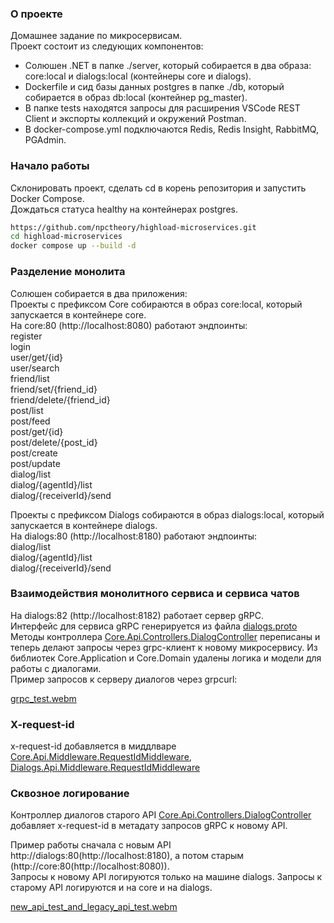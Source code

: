 ### О проекте
Домашнее задание по микросервисам.  
Проект состоит из следующих компонентов:  
* Солюшен .NET в папке ./server, который собирается в два образа: core:local и dialogs:local (контейнеры core и dialogs).
* Dockerfile и сид базы данных postgres в папке ./db, который собирается в образ db:local (контейнер pg_master).
* В папке tests находятся запросы для расширения VSCode REST Client и экспорты коллекций и окружений Postman.
* В docker-compose.yml подключаются Redis, Redis Insight, RabbitMQ, PGAdmin.
### Начало работы
Склонировать проект, сделать cd в корень репозитория и запустить Docker Compose.  
Дождаться статуса healthy на контейнерах postgres.  
```bash
https://github.com/npctheory/highload-microservices.git
cd highload-microservices
docker compose up --build -d
```
### Разделение монолита
Солюшен собирается в два приложения:  
Проекты с префиксом Core собираются в образ core:local, который запускается в контейнере core.  
На core:80 (http://localhost:8080) работают эндпоинты:  
register  
login  
user/get/{id}  
user/search  
friend/list  
friend/set/{friend_id}  
friend/delete/{friend_id}  
post/list  
post/feed  
post/get/{id}  
post/delete/{post_id}  
post/create  
post/update  
dialog/list  
dialog/{agentId}/list  
dialog/{receiverId}/send  

Проекты с префиксом Dialogs собираются в образ dialogs:local, который запускается в контейнере dialogs.  
На dialogs:80 (http://localhost:8180) работают эндпоинты:  
dialog/list  
dialog/{agentId}/list  
dialog/{receiverId}/send  

### Взаимодействия монолитного сервиса и сервиса чатов  
На dialogs:82 (http://localhost:8182) работает сервер gRPC.  
Интерфейс для сервиса gRPC генерируется из файла [dialogs.proto](https://github.com/npctheory/highload-microservices/blob/main/server/Dialogs.Api/Protos/dialogs.proto)  
Методы контроллера [Core.Api.Controllers.DialogController](https://github.com/npctheory/highload-microservices/blob/main/server/Core.Api/Controllers/DialogController.cs) переписаны и теперь делают запросы через grpc-клиент к новому микросервису. Из библиотек Core.Application и Core.Domain удалены логика и модели для работы с диалогами.   
Пример запросов к серверу диалогов через grpcurl:  

[grpc_test.webm](https://github.com/user-attachments/assets/38ce1b54-60ee-4786-bd26-2ac846b68654)  

### X-request-id  
x-request-id добавляется в миддлваре [Core.Api.Middleware.RequestIdMiddleware](https://github.com/npctheory/highload-microservices/blob/main/server/Core.Api/Middleware/RequestIdMiddleware.cs), [Dialogs.Api.Middleware.RequestIdMiddleware](https://github.com/npctheory/highload-microservices/blob/main/server/Dialogs.Api/Middleware/RequestIdMiddleware.cs)  

### Сквозное логирование  
Контроллер диалогов старого API [Core.Api.Controllers.DialogController](https://github.com/npctheory/highload-microservices/blob/main/server/Core.Api/Controllers/DialogController.cs) добавляет x-request-id в метадату запросов gRPC к новому API.  

Пример работы сначала с новым API http://dialogs:80(http://localhost:8180), а потом старым (http://core:80(http://localhost:8080)).  
Запросы к новому API логируются только на машине dialogs. Запросы к старому API логируются и на core и на dialogs.  

[new_api_test_and_legacy_api_test.webm](https://github.com/user-attachments/assets/585f1ee5-c5d4-4993-85d9-00bfc1685cab)
